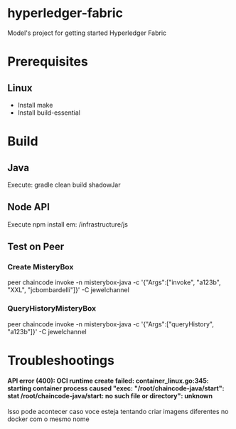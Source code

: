 # hyperledger-fabric
Model's project for getting started Hyperledger Fabric

# Prerequisites

## Linux

- Install make
- Install build-essential

# Build

## Java

Execute: gradle clean build shadowJar

## Node API

Execute npm install em: /infrastructure/js

## Test on Peer

### Create MisteryBox
peer chaincode invoke -n misterybox-java -c '{"Args":["invoke", "a123b", "XXL", "jcbombardelli"]}' -C jewelchannel

### QueryHistoryMisteryBox

peer chaincode invoke -n misterybox-java -c '{"Args":["queryHistory", "a123b"]}' -C jewelchannel

# Troubleshootings

#### API error (400): OCI runtime create failed: container_linux.go:345: starting container process caused "exec: \"/root/chaincode-java/start\": stat /root/chaincode-java/start: no such file or directory": unknown

Isso pode acontecer caso voce esteja tentando criar imagens diferentes no docker com o mesmo nome